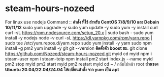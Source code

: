 # steam-hours-nozeed
For linux use nodejs
Command ::
**คำสั่ง ที่ใช้ สำหรับ CentOS 7/8/9/10 และ Debain 10/11/12**
sudo yum upgrade -y
sudo yum update -y
sudo yum -y install curl
curl -sL https://rpm.nodesource.com/setup_20.x | sudo bash -
sudo yum install -y nodejs
node -v
curl -sL https://dl.yarnpkg.com/rpm/yarn.repo | sudo tee /etc/yum.repos.d/yarn.repo
sudo yum install -y yarn
sudo npm install -g pm2
yum install -y git
git --version
**ติดตั้งตัว boost ชม.**
git clone https://github.com/Nozeed/steam-hours-nozeed.git myid
cd myid
npm i steam-user
npm i steam-totp
npm install
pm2 start index.js --name myid
pm2 stop myid
pm2 start myid
pm2 restart myid
cd ~  / กลับไปหน้า root
**ส่วนของ Ubuntu 20.04/22.04/24.04 ให้เปลี่ยนสำสั่ง จาก yum เป็น apt**
